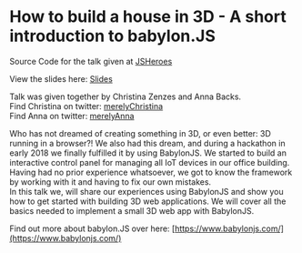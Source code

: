 # How to build a house in 3D - A short introduction to babylon.JS

Source Code for the talk given at [JSHeroes](https://jsheroes.io/)

View the slides here: [Slides](https://merelyanna.github.io/introductionToBabylonJS/)

Talk was given together by Christina Zenzes and Anna Backs.<br/>
Find Christina on twitter: [merelyChristina](https://twitter.com/merelyChristina)<br/>
Find Anna on twitter: [merelyAnna](https://twitter.com/merelyAnna)<br/>


Who has not dreamed of creating something in 3D, or even better: 3D running in a browser?! We also had this dream, and during a hackathon in early 2018 we finally fulfilled it by using BabylonJS. We started to build an interactive control panel for managing all IoT devices in our office building. Having had no prior experience whatsoever, we got to know the framework by working with it and having to fix our own mistakes.<br/> 
In this talk we, will share our experiences using BabylonJS and show you how to get started with building 3D web applications. We will cover all the basics needed to implement a small 3D web app with BabylonJS.

Find out more about babylon.JS over here: [https://www.babylonjs.com/](https://www.babylonjs.com/)
